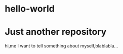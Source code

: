 # hello-world
Just another repository
========================
hi,me
I want to tell something about myself,blablabla...

